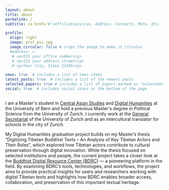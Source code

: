 ```yaml
---
layout: about
title: about
permalink: /
subtitle: <a href='#'>Affiliations</a>. Address. Contacts. Moto. Etc.

profile:
  align: right
  image: prof_pic.jpg
  image_circular: false # crops the image to make it circular
  #address: >
   # <p>555 your office number</p>
   # <p>123 your address street</p>
   # <p>Your City, State 12345</p>

news: true  # includes a list of news items
latest_posts: true  # includes a list of the newest posts
selected_papers: true # includes a list of papers marked as "selected={true}"
social: true  # includes social icons at the bottom of the page
---
```


I am a Master's student in [Central Asian Studies](https://www.philhist.unibe.ch/studies/study_programs/master_s_in_central_asian_studies/index_eng.html) and [Digital Humanities](https://www.philhist.unibe.ch/studies/study_programs/master_minor_digital_humanities/index_eng.html) at the University of Bern and hold a previous Master's degree in Political Science from the University of Zurich. I currently work at the [General Secretariat](https://www.generalsecretariat.uzh.ch/en/stab/team/yundung.html) of the University of Zurich and as an intercultural translator for schools in the city of Zurich.

My Digital Humanities graduation project builds on my Master’s thesis “Digitizing Tibetan Buddhist Texts – An Analysis of Key Tibetan Actors and Their Roles”, which explored how Tibetan actors contribute to cultural preservation through digital innovation. While the thesis focused on selected institutions and people, the current project takes a closer look at the [Buddhist Digital Resource Center (BDRC)](https://www.bdrc.io) — a pioneering platform in the field. By examining BDRC’s tools, technologies, and workflows, the project aims to provide practical insights for users and researchers working with digital Tibetan texts and highlights how BDRC enables broader access, collaboration, and preservation of this important textual heritage.

